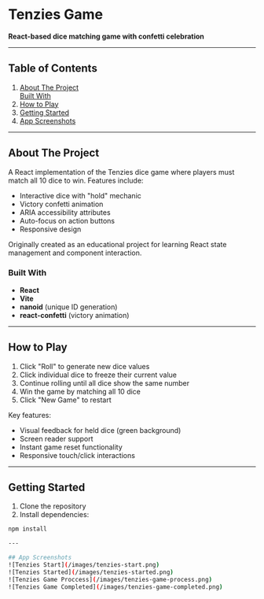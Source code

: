 # Tenzies Game

**React-based dice matching game with confetti celebration**

---

## Table of Contents
1. [About The Project](#about-the-project)  
   [Built With](#built-with)  
2. [How to Play](#how-to-play)  
3. [Getting Started](#getting-started)  
4. [App Screenshots](#app-screenshots)

---

## About The Project

A React implementation of the Tenzies dice game where players must match all 10 dice to win. Features include:
- Interactive dice with "hold" mechanic
- Victory confetti animation
- ARIA accessibility attributes
- Auto-focus on action buttons
- Responsive design

Originally created as an educational project for learning React state management and component interaction.

### Built With
- **React**  
- **Vite**  
- **nanoid** (unique ID generation)  
- **react-confetti** (victory animation)  

---

## How to Play
1. Click "Roll" to generate new dice values  
2. Click individual dice to freeze their current value  
3. Continue rolling until all dice show the same number  
4. Win the game by matching all 10 dice  
5. Click "New Game" to restart  

Key features:  
- Visual feedback for held dice (green background)  
- Screen reader support  
- Instant game reset functionality  
- Responsive touch/click interactions  

---

## Getting Started

1. Clone the repository  
2. Install dependencies:  
```bash
npm install

---

## App Screenshots
![Tenzies Start](/images/tenzies-start.png)
![Tenzies Started](/images/tenzies-started.png)
![Tenzies Game Proccess](/images/tenzies-game-process.png)
![Tenzies Game Completed](/images/tenzies-game-completed.png)
